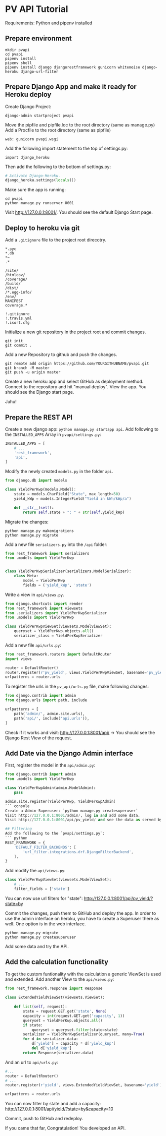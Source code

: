 # PV API Tutorial

Requirements: Python and pipenv installed

## Prepare environment

``` console
mkdir pvapi
cd pvapi
pipenv install
pipenv shell
pipenv install django djangorestframework gunicorn whitenoise django-heroku django-url-filter
```

## Prepare Django App and make it ready for Heroku deploy
Create Django Project:

`django-admin startproject pvapi`

Move the pipfile and pipfile.loc to the root directory (same as manage.py)
Add a Procfile to the root directory (same as pipfile)

`web: gunicorn pvapi.wsgi`

Add the following import statement to the top of settings.py:

`import django_heroku`

Then add the following to the bottom of settings.py:
``` python
# Activate Django-Heroku.
django_heroku.settings(locals())
```
Make sure the app is running: 
 
``` console
cd pvapi
python manage.py runserver 8001
```

Visit http://127.0.0.1:8001/. You should see the default Django Start page.



## Deploy to heroku via git
Add a `.gitignore` file to the project root direcotry.
```
*.pyc
*.db
*~
.*

/site/
/htmlcov/
/coverage/
/build/
/dist/
/*.egg-info/
/env/
MANIFEST
coverage.*

!.gitignore
!.travis.yml
!.isort.cfg

```
Initialize a new git repository in the project root and commit changes.
``` console
git init
git commit .
```

Add a new Repository to github and push the changes.
``` console
git remote add origin https://github.com/YOURGITHUBNAME/pvapi.git
git branch -M master
git push -u origin master
```

Create a new heroku app and select GitHub as deployment method.
Connect to the repository and hit "manual deploy".
View the app. You should see the Django start page. 

Juhu!

## Prepare the REST API

Create a new django app: `python manage.py startapp api`.
Add following to the `INSTALLED_APPS` Array in `pvapi/settings.py`:

``` python
INSTALLED_APPS = [
    # ...
    'rest_framework',
    'api',
]
```

Modify the newly created `models.py` in the folder `api`.
``` python
from django.db import models

class YieldPerKwp(models.Model):
    state = models.CharField("State", max_length=50)
    yield_kWp = models.IntegerField("Yield in kWh/kWp/a")

    def __str__(self):
        return self.state + ": " + str(self.yield_kWp)
```
Migrate the changes:
``` console
python manage.py makemigrations
python manage.py migrate
```

Add a new file `serializers.py` into the `/api` folder:
``` python
from rest_framework import serializers
from .models import YieldPerKwp


class YieldPerKwpSerializer(serializers.ModelSerializer):
    class Meta:
        model = YieldPerKwp
        fields = ('yield_kWp', 'state')
```

Write a view in `api/views.py`.

``` python
from django.shortcuts import render
from rest_framework import viewsets
from .serializers import YieldPerKwpSerializer
from .models import YieldPerKwp

class YieldPerKwpViewSet(viewsets.ModelViewSet):
    queryset = YieldPerKwp.objects.all()
    serializer_class = YieldPerKwpSerializer

```

Add a new file `api/urls.py`:

``` python
from rest_framework.routers import DefaultRouter
import views

router = DefaultRouter()
router.register(r'pv_yield', views.YieldPerKwpViewSet, basename='pv_yield')
urlpatterns = router.urls
```

To register the urls in the `pv_api/urls.py` file, make following changes:
``` python
from django.contrib import admin
from django.urls import path, include

urlpatterns = [
    path('admin/', admin.site.urls),
    path('api/', include('api.urls')),
]
```

Check if it works and visit: http://127.0.0.1:8001/api/ -> You should see the Django Rest View of the request.

## Add Date via the Django Admin interface

First, register the model in the `api/admin.py`:

``` python
from django.contrib import admin
from .models import YieldPerKwp

class YieldPerKwpAdmin(admin.ModelAdmin):
    pass

admin.site.register(YieldPerKwp, YieldPerKwpAdmin)
``` console
Create a Admin-Superuser: `python manage.py createsuperuser`
Visit http://127.0.0.1:8001/admin/, log in and add some data.
Visit http://127.0.0.1:8001/api/pv_yield/ and see the data as served by the API.

## Filtering
Add the following to the `pvapi/settings.py`:
``` python
REST_FRAMEWORK = {
    'DEFAULT_FILTER_BACKENDS': [
        'url_filter.integrations.drf.DjangoFilterBackend',
    ],
}
```
Add modify the `api/views.py`:

``` python
class YieldPerKwpViewSet(viewsets.ModelViewSet):
    # ...
    filter_fields = ['state']
```

You can now use url filters for "state": http://127.0.0.1:8001/api/pv_yield/?state=by

Commit the changes, push them to GitHub and deploy the app.
In order to use the admin interface on heroku, you have to create a Superuser there as well.
One option is in the web interface.

``` console
python manage.py migrate
python manage.py createsuperuser
```
Add some data and try the API.

## Add the calculation functionality

To get the custom funtionality with the calculation a generic ViewSet is used and extended.
Add another View to the `api/views.py`:

``` python
from rest_framework.response import Response
    
class ExtendedYieldViewSet(viewsets.ViewSet):
    
    def list(self, request):
        state = request.GET.get('state', None)
        capacity = int(request.GET.get('capacity', 1))
        queryset = YieldPerKwp.objects.all()
        if state:            
            queryset = queryset.filter(state=state)        
        serializer = YieldPerKwpSerializer(queryset, many=True)
        for d in serializer.data:
            d['yield'] = capacity * d['yield_kWp']
            del d['yield_kWp']
        return Response(serializer.data)

```
And an url to `api/urls.py`: 

``` python
#...
router = DefaultRouter()
# ...
router.register(r'yield', views.ExtendedYieldViewSet, basename='yield')

urlpatterns = router.urls
```

You can now filter by state and add a capacity: http://127.0.0.1:8001/api/yield/?state=by&capacity=10

Commit, push to GitHub and redeploy.

If you came that far, Congratulation! You developed an API.